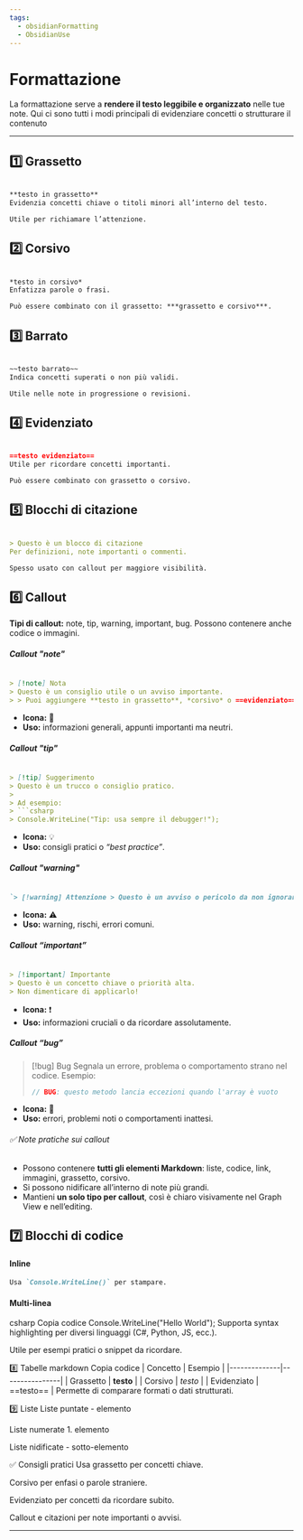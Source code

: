 ```yaml
---
tags:
  - obsidianFormatting
  - ObsidianUse
---
```


# Formattazione

La formattazione serve a **rendere il testo leggibile e organizzato** nelle tue note. 
Qui ci sono tutti i modi principali di evidenziare concetti o strutturare il contenuto

---

## 1️⃣ Grassetto

```markdown

**testo in grassetto**
Evidenzia concetti chiave o titoli minori all’interno del testo.

Utile per richiamare l’attenzione.
```

## 2️⃣ Corsivo
```markdown

*testo in corsivo*
Enfatizza parole o frasi.

Può essere combinato con il grassetto: ***grassetto e corsivo***.

```

## 3️⃣ Barrato
```markdown

~~testo barrato~~
Indica concetti superati o non più validi.

Utile nelle note in progressione o revisioni.

```

## 4️⃣ Evidenziato
``` markdown

==testo evidenziato==
Utile per ricordare concetti importanti.

Può essere combinato con grassetto o corsivo.

```

## 5️⃣ Blocchi di citazione
```markdown

> Questo è un blocco di citazione
Per definizioni, note importanti o commenti.

Spesso usato con callout per maggiore visibilità.

```

## 6️⃣ Callout

**Tipi di callout:** note, tip, warning, important, bug.
            Possono contenere anche codice o immagini.        
##### Callout "note"
```markdown

> [!note] Nota
> Questo è un consiglio utile o un avviso importante.
> > Puoi aggiungere **testo in grassetto**, *corsivo* o ==evidenziato==.

```
- **Icona:** 📝
- **Uso:** informazioni generali, appunti importanti ma neutri.

##### Callout "tip"

```markdown

> [!tip] Suggerimento
> Questo è un trucco o consiglio pratico.
> 
> Ad esempio:
> ```csharp
> Console.WriteLine("Tip: usa sempre il debugger!");

```
- **Icona:** 💡
- **Uso:** consigli pratici o *“best practice”*.

##### Callout "warning"

```markdown

`> [!warning] Attenzione > Questo è un avviso o pericolo da non ignorare. > Puoi aggiungere anche un’immagine: > ![Immagine warning](./immagini/alert.png)`

```
- **Icona:** ⚠️
- **Uso:** warning, rischi, errori comuni.

##### Callout “important”

```markdown

> [!important] Importante
> Questo è un concetto chiave o priorità alta.
> Non dimenticare di applicarlo!

```

- **Icona:** ❗
- **Uso:** informazioni cruciali o da ricordare assolutamente.
##### Callout “bug”

> [!bug] Bug
> Segnala un errore, problema o comportamento strano nel codice.
> Esempio:
> ```csharp
> // BUG: questo metodo lancia eccezioni quando l'array è vuoto
> ```

- **Icona:** 🐛
- **Uso:** errori, problemi noti o comportamenti inattesi.

###### ✅ Note pratiche sui callout
- Possono contenere **tutti gli elementi Markdown**: liste, codice, link, immagini, grassetto, corsivo.
- Si possono nidificare all’interno di note più grandi.
- Mantieni **un solo tipo per callout**, così è chiaro visivamente nel Graph View e nell’editing.

## 7️⃣ Blocchi di codice

#### Inline
```markdown
Usa `Console.WriteLine()` per stampare.
```

#### Multi-linea
csharp
Copia codice
Console.WriteLine("Hello World");
Supporta syntax highlighting per diversi linguaggi (C#, Python, JS, ecc.).

Utile per esempi pratici o snippet da ricordare.

8️⃣ Tabelle
markdown
Copia codice
| Concetto     | Esempio          |
|--------------|----------------|
| Grassetto    | **testo**      |
| Corsivo      | *testo*        |
| Evidenziato  | ==testo==      |
Permette di comparare formati o dati strutturati.

9️⃣ Liste
Liste puntate - elemento

Liste numerate 1. elemento

Liste nidificate - sotto-elemento

✅ Consigli pratici
Usa grassetto per concetti chiave.

Corsivo per enfasi o parole straniere.

Evidenziato per concetti da ricordare subito.

Callout e citazioni per note importanti o avvisi.

---